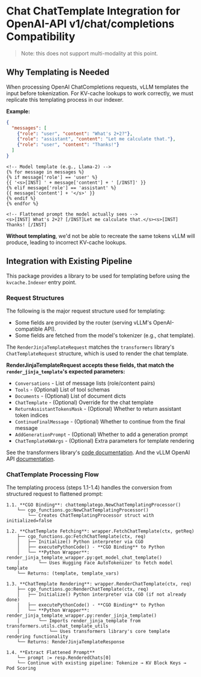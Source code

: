 # Chat ChatTemplate Integration for OpenAI-API v1/chat/completions Compatibility

> Note: this does not support multi-modality at this point.

## Why Templating is Needed

When processing OpenAI ChatCompletions requests, vLLM templates the input before tokenization. 
For KV-cache lookups to work correctly, we must replicate this templating process in our indexer.

**Example:**
```json
{
  "messages": [
    {"role": "user", "content": "What's 2+2?"},
    {"role": "assistant", "content": "Let me calculate that."},
    {"role": "user", "content": "Thanks!"}
  ]
}
```

```jinja2
<!-- Model template (e.g., Llama-2) -->
{% for message in messages %}
{% if message['role'] == 'user' %}
{{ '<s>[INST] ' + message['content'] + ' [/INST]' }}
{% elif message['role'] == 'assistant' %}
{{ message['content'] + '</s>' }}
{% endif %}
{% endfor %}
```

```text
<!-- Flattened prompt the model actually sees -->
<s>[INST] What's 2+2? [/INST]Let me calculate that.</s><s>[INST] Thanks! [/INST]
```

**Without templating**, we'd not be able to recreate the same tokens vLLM will produce, leading to incorrect KV-cache lookups.

## Integration with Existing Pipeline

This package provides a library to be used for templating before using the `kvcache.Indexer` entry point.

### Request Structures

The following is the major request structure used for templating:
- Some fields are provided by the router (serving vLLM's OpenAI-compatible API).
- Some fields are fetched from the model's tokenizer (e.g., chat template).

The `RenderJinjaTemplateRequest` matches the `transformers` library's `ChatTemplateRequest` structure, which is used to render the chat template.

**RenderJinjaTemplateRequest accepts these fields, that match the `render_jinja_template`'s expected parameters:**
- `Conversations` - List of message lists (role/content pairs)
- `Tools` - (Optional) List of tool schemas
- `Documents` - (Optional) List of document dicts
- `ChatTemplate` - (Optional) Override for the chat template
- `ReturnAssistantTokensMask` - (Optional) Whether to return assistant token indices
- `ContinueFinalMessage` - (Optional) Whether to continue from the final message
- `AddGenerationPrompt` - (Optional) Whether to add a generation prompt
- `ChatTemplateKWArgs` - (Optional) Extra parameters for template rendering

See the transformers library's [code documentation](https://github.com/huggingface/transformers/blob/242bb2cafccec9f90479f5f688bca9d240b1031f/src/transformers/processing_utils.py#L390).
And the vLLM OpenAI API [documentation](https://docs.vllm.ai/en/latest/serving/openai_compatible_server.html#extra-parameters_1).

### ChatTemplate Processing Flow

The templating process (steps 1.1-1.4) handles the conversion from structured request to flattened prompt:

```
1.1. **CGO Binding**: chattemplatego.NewChatTemplatingProcessor()
    └── cgo_functions.go:NewChatTemplatingProcessor()
        └── Creates ChatTemplatingProcessor struct with initialized=false

1.2. **ChatTemplate Fetching**: wrapper.FetchChatTemplate(ctx, getReq)
    ├── cgo_functions.go:FetchChatTemplate(ctx, req)
    │   ├── Initialize() Python interpreter via CGO
    │   ├── executePythonCode() - **CGO Binding** to Python
    │   └── **Python Wrapper**: render_jinja_template_wrapper.py:get_model_chat_template()
    │       └── Uses Hugging Face AutoTokenizer to fetch model template
    └── Returns: (template, template_vars)

1.3. **ChatTemplate Rendering**: wrapper.RenderChatTemplate(ctx, req)
    ├── cgo_functions.go:RenderChatTemplate(ctx, req)
    │   ├── Initialize() Python interpreter via CGO (if not already done)
    │   ├── executePythonCode() - **CGO Binding** to Python
    │   └── **Python Wrapper**: render_jinja_template_wrapper.py:render_jinja_template()
    │       └── Imports render_jinja_template from transformers.utils.chat_template_utils
    │           └── Uses transformers library's core template rendering functionality
    └── Returns: RenderJinjaTemplateResponse

1.4. **Extract Flattened Prompt**
    └── prompt := resp.RenderedChats[0]
    └── Continue with existing pipeline: Tokenize → KV Block Keys → Pod Scoring
```
